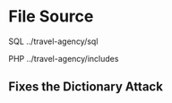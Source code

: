 # File Source

SQL
../travel-agency/sql

PHP
../travel-agency/includes

## Fixes the Dictionary Attack